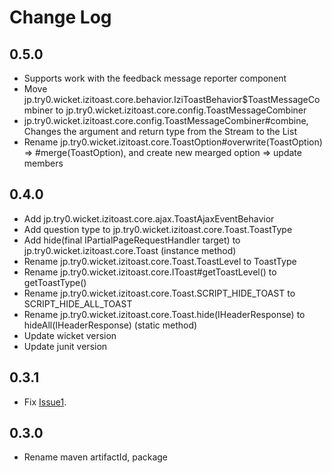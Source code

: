 # Change Log

## 0.5.0

* Supports work with the feedback message reporter component
* Move jp.try0.wicket.izitoast.core.behavior.IziToastBehavior$ToastMessageCombiner to jp.try0.wicket.izitoast.core.config.ToastMessageCombiner
* jp.try0.wicket.izitoast.core.config.ToastMessageCombiner#combine, Changes the argument and return type from the Stream to the List
* Rename jp.try0.wicket.izitoast.core.ToastOption#overwrite(ToastOption) => #merge(ToastOption), and create new mearged option => update members

## 0.4.0

* Add jp.try0.wicket.izitoast.core.ajax.ToastAjaxEventBehavior
* Add question type to jp.try0.wicket.izitoast.core.Toast.ToastType
* Add hide(final IPartialPageRequestHandler target) to jp.try0.wicket.izitoast.core.Toast (instance method)
* Rename jp.try0.wicket.izitoast.core.Toast.ToastLevel to ToastType
* Rename jp.try0.wicket.izitoast.core.IToast#getToastLevel() to getToastType()
* Rename jp.try0.wicket.izitoast.core.Toast.SCRIPT_HIDE_TOAST to SCRIPT_HIDE_ALL_TOAST
* Rename jp.try0.wicket.izitoast.core.Toast.hide(IHeaderResponse) to hideAll(IHeaderResponse) (static method)
* Update wicket version
* Update junit version


## 0.3.1

* Fix [Issue1]("https://github.com/try0/wicket-iziToast/issues/1").

## 0.3.0

* Rename maven artifactId, package

